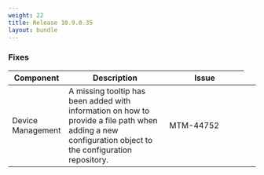 ```yaml
---
weight: 22
title: Release 10.9.0.35
layout: bundle
---
```


### Fixes
<div><table ><colgroup>
<col style="width: 15%;"><col style="width: 60%;"><col style="min-width: 160px; max-width: 160px;"><col style="min-width: 80px; max-width: 80px;"><col style="width: 10%;"></colgroup>
<thead><tr>
<th>
Component</th>
<th>
Description</th>
<th>
Issue</th>
</tr>
</thead><tbody>

<tr>
<td>
Device Management</td>
<td> A missing tooltip has been added with information on how to provide a file path when adding a new configuration object to the configuration repository. </td>
<td>
MTM-44752</td>
</tr>

</tbody></table></div>
